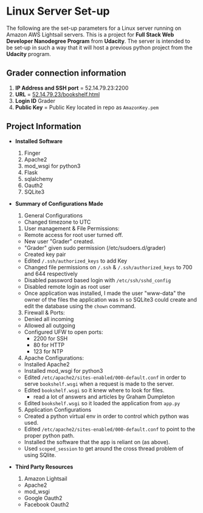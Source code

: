 # Linux Server Set-up
The following are the set-up parameters for a Linux server running on Amazon AWS Lightsail servers. This is a project for **Full Stack Web Developer Nanodegree Program** from **Udacity**. The server is intended to be set-up in such a way that it will host a previous python project from the **Udacity** program.

## Grader connection information
1. **IP Address and SSH port** = 52.14.79.23:2200
2. **URL** = [52.14.79.23/bookshelf.html](52.14.79.23/bookshelf.html)
3. **Login ID** Grader
4. **Public Key** = Public Key located in repo as `AmazonKey.pem`


## Project Information

* **Installed Software**
  1. Finger
  2. Apache2
  3. mod_wsgi for python3
  4. Flask
  5. sqlalchemy
  6. Oauth2
  7. SQLite3


* **Summary of Configurations Made**
  1. General Configurations
    - Changed timezone to UTC
  1. User management & File Permissions:
    - Remote access for root user turned off.
    - New user "Grader" created.
    - "Grader" given sudo permission (/etc/sudoers.d/grader)
    - Created key pair
    - Edited `/.ssh/authorized_keys` to add Key
    - Changed file permissions on `/.ssh` & `/.ssh/authorized_keys` to 700 and 644 respectively
    - Disabled password based login with `/etc/ssh/sshd_config`
    - Disabled remote login as root user
    - Once application was installed, I made the user "www-data" the owner of the files the application was in so SQLite3 could create and edit the database using the `chown` command.
  3. Firewall & Ports:
    - Denied all incoming
    - Allowed all outgoing
    - Configured UFW to open ports:
      - 2200 for SSH
      - 80 for HTTP
      - 123 for NTP
  4. Apache Configurations:
    - Installed Apache2
    - Installed mod_wsgi for python3
    - Edited `/etc/apache2/sites-enabled/000-default.conf` in order to serve `bookshelf.wsgi` when a request is made to the server.
    - Edited `bookshelf.wsgi` so it knew where to look for files.
      - read a lot of answers and articles by Graham Dumpleton
    - Edited `bookshelf.wsgi` so it loaded the application from `app.py`
  5. Application Configurations
    - Created a python virtual env in order to control which python was used.
    - Edited `/etc/apache2/sites-enabled/000-default.conf` to point to the proper python path.
    - Installed the software that the app is reliant on (as above).
    - Used `scoped_session` to get around the cross thread problem of using SQlite.


* **Third Party Resources**
  1. Amazon Lightsail
  - Apache2
  - mod_wsgi
  - Google Oauth2
  - Facebook Oauth2
